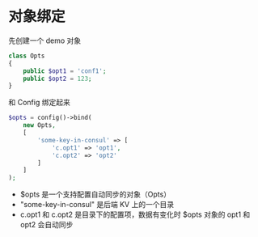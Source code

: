 # 对象绑定

先创建一个 demo 对象

```php
class Opts
{
    public $opt1 = 'conf1';
    public $opt2 = 123;
}
```

和 Config 绑定起来

```php
$opts = config()->bind(
    new Opts,
    [
        'some-key-in-consul' => [
            'c.opt1' => 'opt1',
            'c.opt2' => 'opt2'
        ]
    ]
);
```

* $opts 是一个支持配置自动同步的对象（Opts）
* "some-key-in-consul" 是后端 KV 上的一个目录
* c.opt1 和 c.opt2 是目录下的配置项，数据有变化时 $opts 对象的 opt1 和 opt2 会自动同步
